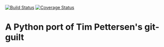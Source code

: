 [![Build Status](https://travis-ci.org/mattboyer/py_git-guilt.svg?branch=master)](https://travis-ci.org/mattboyer/py_git-guilt)
[![Coverage Status](https://coveralls.io/repos/mattboyer/py_git-guilt/badge.svg?branch=master)](https://coveralls.io/r/mattboyer/py_git-guilt?branch=master)

# A Python port of Tim Pettersen's git-guilt
